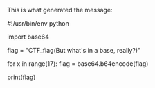 This is what generated the message:

#!/usr/bin/env python

import base64

flag = "CTF_flag(But what's in a base, really?)"

for x in range(17):
    flag = base64.b64encode(flag)

print(flag)